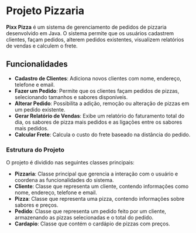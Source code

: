 # Projeto Pizzaria

**Pixx Pizza** é um sistema de gerenciamento de pedidos de pizzaria desenvolvido em Java. O sistema permite que os usuários cadastrem clientes, façam pedidos, alterem pedidos existentes, visualizem relatórios de vendas e calculem o frete.

## Funcionalidades

- **Cadastro de Clientes**: Adiciona novos clientes com nome, endereço, telefone e email.
- **Fazer um Pedido**: Permite que os clientes façam pedidos de pizzas, selecionando tamanhos e sabores disponíveis.
- **Alterar Pedido**: Possibilita a adição, remoção ou alteração de pizzas em um pedido existente.
- **Gerar Relatório de Vendas**: Exibe um relatório do faturamento total do dia, os sabores de pizza mais pedidos e as ligações entre os sabores mais pedidos.
- **Calcular Frete**: Calcula o custo do frete baseado na distância do pedido.

### Estrutura do Projeto

O projeto é dividido nas seguintes classes principais:

- **Pizzaria**: Classe principal que gerencia a interação com o usuário e coordena as funcionalidades do sistema.
- **Cliente**: Classe que representa um cliente, contendo informações como nome, endereço, telefone e email.
- **Pizza**: Classe que representa uma pizza, contendo informações sobre sabores e preços.
- **Pedido**: Classe que representa um pedido feito por um cliente, armazenando as pizzas selecionadas e o total do pedido.
- **Cardapio**: Classe que contém o cardápio de pizzas com preços.
